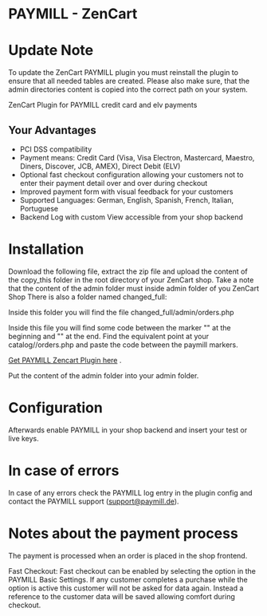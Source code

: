 PAYMILL - ZenCart
====================

# Update Note

To update the ZenCart PAYMILL plugin you must reinstall the plugin to ensure 
that all needed tables are created. Please also make sure, that the admin directories content is copied into the correct path on your system.

ZenCart Plugin for PAYMILL credit card and elv payments

## Your Advantages
* PCI DSS compatibility
* Payment means: Credit Card (Visa, Visa Electron, Mastercard, Maestro, Diners, Discover, JCB, AMEX), Direct Debit (ELV)
* Optional fast checkout configuration allowing your customers not to enter their payment detail over and over during checkout
* Improved payment form with visual feedback for your customers
* Supported Languages: German, English, Spanish, French, Italian, Portuguese
* Backend Log with custom View accessible from your shop backend

# Installation

Download the following file, extract the zip file and upload the content of the copy_this folder in the root directory of your ZenCart shop.
Take a note that the content of the admin folder must inside admin folder of you ZenCart Shop
There is also a folder named changed_full:

Inside this folder you will find the file changed_full/admin/orders.php

Inside this file you will find some code between the marker "<!-- Paymill begin -->" at the beginning and "<!-- Paymill end -->"
at the end. Find the equivalent point at your catalog/<your admin folder>/orders.php and paste the code between the paymill markers.

[Get PAYMILL Zencart Plugin here](https://github.com/paymill/paymill-zencart/archive/master.zip) .

Put the content of the admin folder into your admin folder.

# Configuration

Afterwards enable PAYMILL in your shop backend and insert your test or live keys.

# In case of errors

In case of any errors check the PAYMILL log entry in the plugin config and 
contact the PAYMILL support (support@paymill.de).

# Notes about the payment process

The payment is processed when an order is placed in the shop frontend.

Fast Checkout: Fast checkout can be enabled by selecting the option in the PAYMILL Basic Settings. If any customer completes a purchase while the option is active this customer will not be asked for data again. Instead a reference to the customer data will be saved allowing comfort during checkout.
